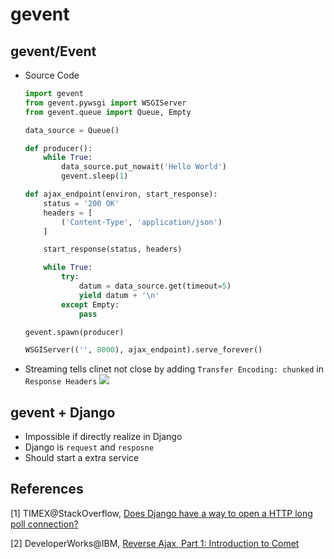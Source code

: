 # gevent

## gevent/Event

* Source Code

  ```python
  import gevent
  from gevent.pywsgi import WSGIServer
  from gevent.queue import Queue, Empty

  data_source = Queue()

  def producer():
      while True:
          data_source.put_nowait('Hello World')
          gevent.sleep(1)

  def ajax_endpoint(environ, start_response):
      status = '200 OK'
      headers = [
          ('Content-Type', 'application/json')
      ]

      start_response(status, headers)

      while True:
          try:
              datum = data_source.get(timeout=5)
              yield datum + '\n'
          except Empty:
              pass

  gevent.spawn(producer)

  WSGIServer(('', 8000), ajax_endpoint).serve_forever()
  ```
* Streaming tells clinet not close by adding ``Transfer Encoding: chunked`` in ``Response Headers``
  ![](http://ww3.sinaimg.cn/large/c05783a7gw1f557st2m0ij21kw09xq4n.jpg)

## gevent + Django

* Impossible if directly realize in Django
* Django is ``request`` and ``resposne``
* Should start a extra service

## References

[1] TIMEX@StackOverflow, [Does Django have a way to open a HTTP long poll connection?](http://stackoverflow.com/questions/4787530/does-django-have-a-way-to-open-a-http-long-poll-connection)

[2] DeveloperWorks@IBM, [Reverse Ajax, Part 1: Introduction to Comet](https://www.ibm.com/developerworks/web/library/wa-reverseajax1/)

